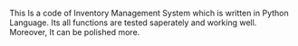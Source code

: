 This Is a code of Inventory Management System which is written in Python Language.
Its all functions are tested saperately and working well.
Moreover, It can be polished more.
